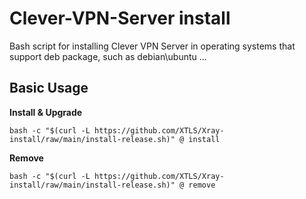 # Clever-VPN-Server install

Bash script for installing Clever VPN Server in operating systems that support deb package, such as debian\ubuntu ...

## Basic Usage

**Install & Upgrade**

```
bash -c "$(curl -L https://github.com/XTLS/Xray-install/raw/main/install-release.sh)" @ install
```

**Remove**

```
bash -c "$(curl -L https://github.com/XTLS/Xray-install/raw/main/install-release.sh)" @ remove
```

